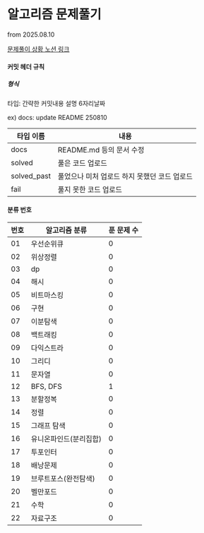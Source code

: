 # 알고리즘 문제풀기

from 2025.08.10

[문제풀이 상황 노션 링크](https://potent-light-313.notion.site/2024-8ef158496c324f85921834d1b9517fb5?pvs=4 )



#### 커밋 헤더 규칙

##### 형식

타입: 간략한 커밋내용 설명 6자리날짜

ex) docs: update README 250810



| 타입 이름   | 내용                                         |
| ----------- | -------------------------------------------- |
| docs        | README.md 등의 문서 수정                     |
| solved      | 풀은 코드 업로드                             |
| solved_past | 풀었으나 미처 업로드 하지 못했던 코드 업로드 |
| fail        | 풀지 못한 코드 업로드                        |



#### 분류 번호

| 번호 | 알고리즘 분류          | 푼 문제 수 |
| ---- | ---------------------- | ---------- |
| 01   | 우선순위큐             | 0          |
| 02   | 위상정렬               | 0          |
| 03   | dp                     | 0          |
| 04   | 해시                   | 0          |
| 05   | 비트마스킹             | 0          |
| 06   | 구현                   | 0          |
| 07   | 이분탐색               | 0          |
| 08   | 백트래킹               | 0          |
| 09   | 다익스트라             | 0          |
| 10   | 그리디                 | 0          |
| 11   | 문자열                 | 0          |
| 12   | BFS, DFS               | 1          |
| 13   | 분할정복               | 0          |
| 14   | 정렬                   | 0          |
| 15   | 그래프 탐색            | 0          |
| 16   | 유니온파인드(분리집합) | 0          |
| 17   | 투포인터               | 0          |
| 18   | 배낭문제               | 0          |
| 19   | 브루트포스(완전탐색)   | 0          |
| 20   | 벨만포드               | 0          |
| 21   | 수학                   | 0          |
| 22   | 자료구조               | 0          |



